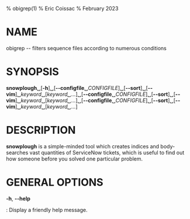 % obigrep(1)
% Eric Coissac
% February 2023
# NAME

obigrep -- filters sequence files according to numerous conditions

# SYNOPSIS

**snowplough**␣\[**-h**\]␣\[**--configfile**␣*CONFIGFILE*\]␣\[**--sort**\]␣\[**--vim**\]␣*keyword*␣\[*keyword␣...*\]␣\[**--configfile**␣*CONFIGFILE*\]␣\[**--sort**\]␣\[**--vim**\]␣*keyword*␣\[*keyword␣...*\]␣\[**--configfile**␣*CONFIGFILE*\]␣\[**--sort**\]␣\[**--vim**\]␣*keyword*␣\[*keyword␣...*\]

# DESCRIPTION

**snowplough** is a simple-minded tool which creates indices and body-searches vast quantities of ServiceNow tickets, which is useful to find out how someone before you solved one particular problem.

# GENERAL OPTIONS

**-h**, **--help**

:   Display a friendly help message.